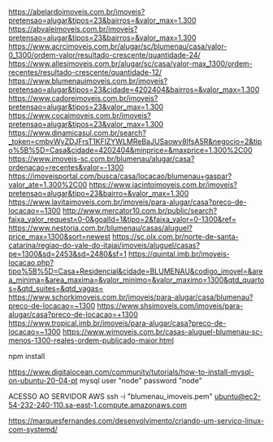 https://abelardoimoveis.com.br/imoveis?pretensao=alugar&tipos=23&bairros=&valor_max=1.300
https://abvaleimoveis.com.br/imoveis?pretensao=alugar&tipos=23&bairros=&valor_max=1.300
https://www.acrcimoveis.com.br/alugar/sc/blumenau/casa/valor-0_1300/ordem-valor/resultado-crescente/quantidade-24/
https://www.allesimoveis.com.br/alugar/sc/casa/valor-max_1300/ordem-recentes/resultado-crescente/quantidade-12/
https://www.blumenauimoveis.com.br/imoveis?pretensao=alugar&tipos=23&cidade=4202404&bairros=&valor_max=1.300
https://www.cadoreimoveis.com.br/imoveis?pretensao=alugar&tipos=23&valor_max=1.300
https://www.cocaimoveis.com.br/imoveis?pretensao=alugar&tipos=23&valor_max=1.300
https://www.dinamicasul.com.br/search?_token=cmbyWyZDJFrsT1KFlZYWLMReBaJUSaowv8lfsA5R&negocio=2&tipo%5B%5D=Casa&cidade=4202404&minprice=&maxprice=1.300%2C00
https://www.imoveis-sc.com.br/blumenau/alugar/casa?ordenacao=recentes&valor=-1300
https://imoveisportal.com/busca/casa/locacao/blumenau+gaspar?valor_ate=1.300%2C00
https://www.jacintoimoveis.com.br/imoveis?pretensao=alugar&tipo=23&bairro=&valor_max=1.300
https://www.lavitaimoveis.com.br/imoveis/para-alugar/casa?preco-de-locacao=~1300
http://www.mercator10.com.br/public/search?faixa_valor_request=0-0&goalId=1&tipo=2&faixa_valor=0-1300&ref=
https://www.nestoria.com.br/blumenau/casas/aluguel?price_max=1300&sort=newest
https://sc.olx.com.br/norte-de-santa-catarina/regiao-do-vale-do-itajai/imoveis/aluguel/casas?pe=1300&sd=2453&sd=2480&sf=1
https://quintal.imb.br/imoveis-locacao.php?tipo%5B%5D=Casa+Residencial&cidade=BLUMENAU&codigo_imovel=&area_minima=&area_maxima=&valor_minimo=&valor_maximo=1300&qtd_quartos=&qtd_suites=&qtd_vagas=
https://www.schorkimoveis.com.br/imoveis/para-alugar/casa/blumenau?preco-de-locacao=~1300
https://www.shsimoveis.com/imoveis/para-alugar/casa?preco-de-locacao=+1300
https://www.tropical.imb.br/imoveis/para-alugar/casa?preco-de-locacao=~1300
https://www.wimoveis.com.br/casas-aluguel-blumenau-sc-menos-1300-reales-ordem-publicado-maior.html


npm install

https://www.digitalocean.com/community/tutorials/how-to-install-mysql-on-ubuntu-20-04-pt
mysql user "node" password "node"


ACESSO AO SERVIDOR AWS
ssh -i "blumenau_imoveis.pem" ubuntu@ec2-54-232-240-110.sa-east-1.compute.amazonaws.com


https://marquesfernandes.com/desenvolvimento/criando-um-servico-linux-com-systemd/



